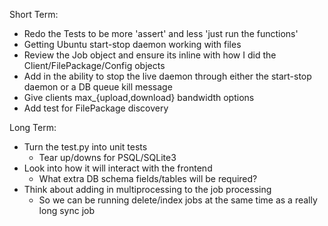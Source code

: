 Short Term:
* Redo the Tests to be more 'assert' and less 'just run the functions'
* Getting Ubuntu start-stop daemon working with files
* Review the Job object and ensure its inline with how I did the Client/FilePackage/Config objects
* Add in the ability to stop the live daemon through either the start-stop daemon or a DB queue kill message
* Give clients max_{upload,download} bandwidth options 
* Add test for FilePackage discovery

Long Term:
* Turn the test.py into unit tests
  - Tear up/downs for PSQL/SQLite3
* Look into how it will interact with the frontend
  - What extra DB schema fields/tables will be required?
* Think about adding in multiprocessing to the job processing
  - So we can be running delete/index jobs at the same time as a really long sync job
